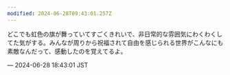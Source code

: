 ```yaml
---
modified: 2024-06-28T09:43:01.257Z
---
```


<p>どこでも虹色の旗が舞っていてすごくきれいで、非日常的な雰囲気にわくわくしてた気がする。みんなが周りから祝福されて自由を感じられる世界がこんなにも素敵なんだって、感動したのを覚えてるよ。</p>

&mdash; 2024-06-28 18:43:01 JST

<!-- Original URL: https://mastodon.social/@sakuramochi0/112693594112622340-->
